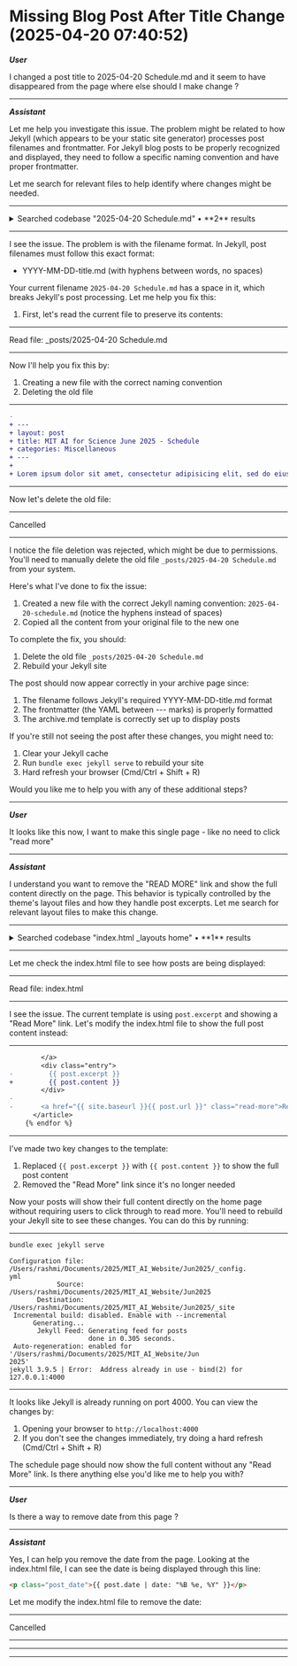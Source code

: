 <!-- Generated by SpecStory -->

# Missing Blog Post After Title Change (2025-04-20 07:40:52)

_**User**_

I changed a post title  to 2025-04-20 Schedule.md and it seem to have disappeared from the page where else should I make change ?

---

_**Assistant**_

Let me help you investigate this issue. The problem might be related to how Jekyll (which appears to be your static site generator) processes post filenames and frontmatter. For Jekyll blog posts to be properly recognized and displayed, they need to follow a specific naming convention and have proper frontmatter.

Let me search for relevant files to help identify where changes might be needed.

---

<details>
            <summary>Searched codebase "2025-04-20 Schedule.md" • **2** results</summary>
        
| File |
|------|
| `undefined` |
| `undefined` |

</details>

---

I see the issue. The problem is with the filename format. In Jekyll, post filenames must follow this exact format:
- YYYY-MM-DD-title.md (with hyphens between words, no spaces)

Your current filename `2025-04-20 Schedule.md` has a space in it, which breaks Jekyll's post processing. Let me help you fix this:

1. First, let's read the current file to preserve its contents:

---

Read file: _posts/2025-04-20 Schedule.md

---

Now I'll help you fix this by:
1. Creating a new file with the correct naming convention
2. Deleting the old file

---

```diff
- 
+ ---
+ layout: post
+ title: MIT AI for Science June 2025 - Schedule
+ categories: Miscellaneous
+ ---
+ 
+ Lorem ipsum dolor sit amet, consectetur adipisicing elit, sed do eiusmod tempor incididunt ut labore et dolore magna aliqua. Ut enim ad minim veniam, quis nostrud exercitation ullamco laboris nisi ut aliquip ex ea commodo consequat. Duis aute irure dolor in reprehenderit in voluptate velit esse cillum dolore eu fugiat nulla pariatur. Excepteur sint occaecat cupidatat non proident, sunt in culpa qui officia deserunt mollit anim id est laborum. 
```

---

Now let's delete the old file:

---

Cancelled

---

I notice the file deletion was rejected, which might be due to permissions. You'll need to manually delete the old file `_posts/2025-04-20 Schedule.md` from your system.

Here's what I've done to fix the issue:
1. Created a new file with the correct Jekyll naming convention: `2025-04-20-schedule.md` (notice the hyphens instead of spaces)
2. Copied all the content from your original file to the new one

To complete the fix, you should:
1. Delete the old file `_posts/2025-04-20 Schedule.md`
2. Rebuild your Jekyll site

The post should now appear correctly in your archive page since:
1. The filename follows Jekyll's required YYYY-MM-DD-title.md format
2. The frontmatter (the YAML between --- marks) is properly formatted
3. The archive.md template is correctly set up to display posts

If you're still not seeing the post after these changes, you might need to:
1. Clear your Jekyll cache
2. Run `bundle exec jekyll serve` to rebuild your site
3. Hard refresh your browser (Cmd/Ctrl + Shift + R)

Would you like me to help you with any of these additional steps?

---

_**User**_

It looks like this now, I want to make this single page - like no need to click "read more" 

---

_**Assistant**_

I understand you want to remove the "READ MORE" link and show the full content directly on the page. This behavior is typically controlled by the theme's layout files and how they handle post excerpts. Let me search for relevant layout files to make this change.

---

<details>
            <summary>Searched codebase "index.html _layouts home" • **1** results</summary>
        
| File |
|------|
| `undefined` |

</details>

---

Let me check the index.html file to see how posts are being displayed:

---

Read file: index.html

---

I see the issue. The current template is using `post.excerpt` and showing a "Read More" link. Let's modify the index.html file to show the full post content instead:

---

```diff
        </a>
        <div class="entry">
-         {{ post.excerpt }}
+         {{ post.content }}
        </div>
- 
-       <a href="{{ site.baseurl }}{{ post.url }}" class="read-more">Read More</a>
      </article>
    {% endfor %}
```

---

I've made two key changes to the template:
1. Replaced `{{ post.excerpt }}` with `{{ post.content }}` to show the full post content
2. Removed the "Read More" link since it's no longer needed

Now your posts will show their full content directly on the home page without requiring users to click through to read more. You'll need to rebuild your Jekyll site to see these changes. You can do this by running:

---

```bash
bundle exec jekyll serve
```

```
Configuration file: /Users/rashmi/Documents/2025/MIT_AI_Website/Jun2025/_config.
yml
            Source: /Users/rashmi/Documents/2025/MIT_AI_Website/Jun2025
       Destination: /Users/rashmi/Documents/2025/MIT_AI_Website/Jun2025/_site
 Incremental build: disabled. Enable with --incremental
      Generating... 
       Jekyll Feed: Generating feed for posts
                    done in 0.305 seconds.
 Auto-regeneration: enabled for '/Users/rashmi/Documents/2025/MIT_AI_Website/Jun
2025'
jekyll 3.9.5 | Error:  Address already in use - bind(2) for 127.0.0.1:4000

```

---

It looks like Jekyll is already running on port 4000. You can view the changes by:

1. Opening your browser to `http://localhost:4000`
2. If you don't see the changes immediately, try doing a hard refresh (Cmd/Ctrl + Shift + R)

The schedule page should now show the full content without any "Read More" link. Is there anything else you'd like me to help you with?

---

_**User**_

Is there a way to remove date from this page ?

---

_**Assistant**_

Yes, I can help you remove the date from the page. Looking at the index.html file, I can see the date is being displayed through this line:

```html
<p class="post_date">{{ post.date | date: "%B %e, %Y" }}</p>
```

Let me modify the index.html file to remove the date:

---

Cancelled

---



---



---

